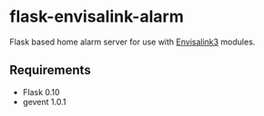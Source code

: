 flask-envisalink-alarm
======================

Flask based home alarm server for use with [Envisalink3](http://www.eyezon.com/?page_id=176) modules.


Requirements
------------

* Flask 0.10
* gevent 1.0.1
